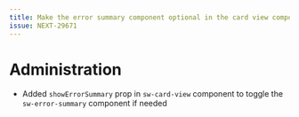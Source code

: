 ```yaml
---
title: Make the error summary component optional in the card view component
issue: NEXT-29671
---
```

# Administration
* Added `showErrorSummary` prop in `sw-card-view` component to toggle the `sw-error-summary` component if needed
